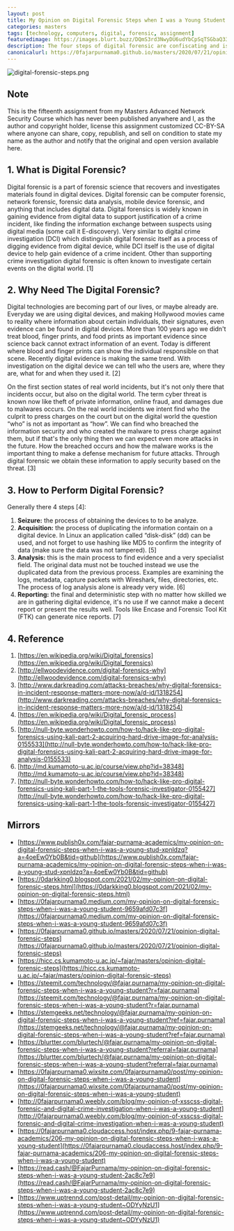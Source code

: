 ```yaml
---
layout: post
title: My Opinion on Digital Forensic Steps when I was a Young Student
categories: masters
tags: [technology, computers, digital, forensic, assignment]
featuredimage: https://images.blurt.buzz/DQmS3rd3NwyDU6udYbCpSqTSGbaQ335iXwAyAuTYtqgLgZN/digital-forensic-steps.png
description: The four steps of digital forensic are confiscating and isolating storage drive, cloning data, analyzing data, and writing a detail report.
canonicalurl: https://0fajarpurnama0.github.io/masters/2020/07/21/opinion-digital-forensic-steps
---
```

![digital-forensic-steps.png](https://images.blurt.buzz/DQmS3rd3NwyDU6udYbCpSqTSGbaQ335iXwAyAuTYtqgLgZN/digital-forensic-steps.png)

## Note

This is the fifteenth assignment from my Masters Advanced Network Security Course which has never been published anywhere and I, as the author and copyright holder, license this assignment customized CC-BY-SA where anyone can share, copy, republish, and sell on condition to state my name as the author and notify that the original and open version available here.

## 1\. What is Digital Forensic?

Digital forensic is a part of forensic science that recovers and investigates materials found in digital devices. Digital forensic can be computer forensic, network forensic, forensic data analysis, mobile device forensic, and anything that includes digital data. Digital forensics is widely known in gaining evidence from digital data to support justification of a crime incident, like finding the information exchange between suspects using digital media (some call it E-discovery). Very similar to digital crime investigation (DCI) which distinguish digital forensic itself as a process of digging evidence from digital device, while DCI itself is the use of digital device to help gain evidence of a crime incident. Other than supporting crime investigation digital forensic is often known to investigate certain events on the digital world. [1]

## 2\. Why Need The Digital Forensic?

Digital technologies are becoming part of our lives, or maybe already are. Everyday we are using digital devices, and making Hollywood movies came to reality where information about certain individuals, their signatures, even evidence can be found in digital devices. More than 100 years ago we didn't treat blood, finger prints, and food prints as important evidence since science back cannot extract information of an event. Today is different where blood and finger prints can show the individual responsible on that scene. Recently digital evidence is making the same trend. With investigation on the digital device we can tell who the users are, where they are, what for and when they used it. [2]

On the first section states of real world incidents, but it's not only there that incidents occur, but also on the digital world. The term cyber threat is known now like theft of private information, online fraud, and damages due to malwares occurs. On the real world incidents we intent find who the culprit to press charges on the court but on the digital world the question “who” is not as important as “how”. We can find who breached the information security and who created the malware to press charge against them, but if that's the only thing then we can expect even more attacks in the future. How the breached occurs and how the malware works is the important thing to make a defense mechanism for future attacks. Through digital forensic we obtain these information to apply security based on the threat. [3]

## 3\. How to Perform Digital Forensic?

Generally there 4 steps [4]:

1.  **Seizure:** the process of obtaining the devices to to be analyze.
2.  **Acquisition:** the process of duplicating the information contain on a digital device. In Linux an application called “disk-disk” (dd) can be used, and not forget to use hashing like MD5 to confirm the integrity of data (make sure the data was not tampered). [5]
3.  **Analysis:** this is the main process to find evidence and a very specialist field. The original data must not be touched instead we use the duplicated data from the previous process. Examples are examining the logs, metadata, capture packets with Wireshark, files, directories, etc. The process of log analysis alone is already very wide. [6]
4.  **Reporting:** the final and deterministic step with no matter how skilled we are in gathering digital evidence, it's no use if we cannot make a decent report or present the results well. Tools like Encase and Forensic Tool Kit (FTK) can generate nice reports. [7]

## 4\. Reference

1.  [https://en.wikipedia.org/wiki/Digital_forensics](https://en.wikipedia.org/wiki/Digital_forensics)
2.  [http://ellwoodevidence.com/digital-forensics-why](http://ellwoodevidence.com/digital-forensics-why)
3.  [http://www.darkreading.com/attacks-breaches/why-digital-forensics-in-incident-response-matters-more-now/a/d-id/1318254](http://www.darkreading.com/attacks-breaches/why-digital-forensics-in-incident-response-matters-more-now/a/d-id/1318254)
4.  [https://en.wikipedia.org/wiki/Digital_forensic_process](https://en.wikipedia.org/wiki/Digital_forensic_process)
5.  [http://null-byte.wonderhowto.com/how-to/hack-like-pro-digital-forensics-using-kali-part-2-acquiring-hard-drive-image-for-analysis-0155533](http://null-byte.wonderhowto.com/how-to/hack-like-pro-digital-forensics-using-kali-part-2-acquiring-hard-drive-image-for-analysis-0155533)
6.  [http://md.kumamoto-u.ac.jp/course/view.php?id=38348](http://md.kumamoto-u.ac.jp/course/view.php?id=38348)
7.  [http://null-byte.wonderhowto.com/how-to/hack-like-pro-digital-forensics-using-kali-part-1-the-tools-forensic-investigator-0155427](http://null-byte.wonderhowto.com/how-to/hack-like-pro-digital-forensics-using-kali-part-1-the-tools-forensic-investigator-0155427)

## Mirrors

*   [https://www.publish0x.com/fajar-purnama-academics/my-opinion-on-digital-forensic-steps-when-i-was-a-young-stud-xpnldzq?a=4oeEw0Yb0B&tid=github](https://www.publish0x.com/fajar-purnama-academics/my-opinion-on-digital-forensic-steps-when-i-was-a-young-stud-xpnldzq?a=4oeEw0Yb0B&tid=github)
*   [https://0darkking0.blogspot.com/2021/02/my-opinion-on-digital-forensic-steps.html](https://0darkking0.blogspot.com/2021/02/my-opinion-on-digital-forensic-steps.html)
*   [https://0fajarpurnama0.medium.com/my-opinion-on-digital-forensic-steps-when-i-was-a-young-student-9659afd07c3f](https://0fajarpurnama0.medium.com/my-opinion-on-digital-forensic-steps-when-i-was-a-young-student-9659afd07c3f)
*   [https://0fajarpurnama0.github.io/masters/2020/07/21/opinion-digital-forensic-steps](https://0fajarpurnama0.github.io/masters/2020/07/21/opinion-digital-forensic-steps)
*   [https://hicc.cs.kumamoto-u.ac.jp/~fajar/masters/opinion-digital-forensic-steps](https://hicc.cs.kumamoto-u.ac.jp/~fajar/masters/opinion-digital-forensic-steps)
*   [https://steemit.com/technology/@fajar.purnama/my-opinion-on-digital-forensic-steps-when-i-was-a-young-student?r=fajar.purnama](https://steemit.com/technology/@fajar.purnama/my-opinion-on-digital-forensic-steps-when-i-was-a-young-student?r=fajar.purnama)
*   [https://stemgeeks.net/technology/@fajar.purnama/my-opinion-on-digital-forensic-steps-when-i-was-a-young-student?ref=fajar.purnama](https://stemgeeks.net/technology/@fajar.purnama/my-opinion-on-digital-forensic-steps-when-i-was-a-young-student?ref=fajar.purnama)
*   [https://blurtter.com/blurtech/@fajar.purnama/my-opinion-on-digital-forensic-steps-when-i-was-a-young-student?referral=fajar.purnama](https://blurtter.com/blurtech/@fajar.purnama/my-opinion-on-digital-forensic-steps-when-i-was-a-young-student?referral=fajar.purnama)
*   [https://0fajarpurnama0.wixsite.com/0fajarpurnama0/post/my-opinion-on-digital-forensic-steps-when-i-was-a-young-student](https://0fajarpurnama0.wixsite.com/0fajarpurnama0/post/my-opinion-on-digital-forensic-steps-when-i-was-a-young-student)
*   [http://0fajarpurnama0.weebly.com/blog/my-opinion-of-xsscss-digital-forensic-and-digital-crime-investigation-when-i-was-a-young-student](http://0fajarpurnama0.weebly.com/blog/my-opinion-of-xsscss-digital-forensic-and-digital-crime-investigation-when-i-was-a-young-student)
*   [https://0fajarpurnama0.cloudaccess.host/index.php/9-fajar-purnama-academics/206-my-opinion-on-digital-forensic-steps-when-i-was-a-young-student](https://0fajarpurnama0.cloudaccess.host/index.php/9-fajar-purnama-academics/206-my-opinion-on-digital-forensic-steps-when-i-was-a-young-student)
*   [https://read.cash/@FajarPurnama/my-opinion-on-digital-forensic-steps-when-i-was-a-young-student-2ac8c7e9](https://read.cash/@FajarPurnama/my-opinion-on-digital-forensic-steps-when-i-was-a-young-student-2ac8c7e9)
*   [https://www.uptrennd.com/post-detail/my-opinion-on-digital-forensic-steps-when-i-was-a-young-student~ODYyNzU1](https://www.uptrennd.com/post-detail/my-opinion-on-digital-forensic-steps-when-i-was-a-young-student~ODYyNzU1)